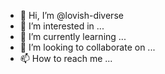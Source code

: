 - 👋 Hi, I’m @lovish-diverse
- 👀 I’m interested in ...
- 🌱 I’m currently learning ...
- 💞️ I’m looking to collaborate on ...
- 📫 How to reach me ...

<!---
lovish-diverse/lovish-diverse is a ✨ special ✨ repository because its `README.md` (this file) appears on your GitHub profile.
You can click the Preview link to take a look at your changes.
--->

